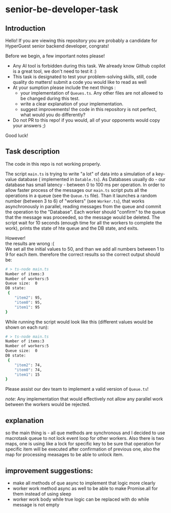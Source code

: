 # senior-be-developer-task

## Introduction 
Hello! If you are viewing this repository you are probably a candidate for HyperGuest senior backend developer, congrats!

Before we begin, a few important notes please!
* Any AI tool is forbidden during this task. We already know Github copilot is a great tool, we don't need to test it :) 
* This task is designated to test your problem-solving skills, still, code quality do matters! submit a code you would like to read as well
* At your sumption please include the next things :
    -  your implementation of `Queues.ts`. Any other files are not allowed to be changed during this test.
    -  write a clear explanation of your implementation.
    -  suggest improvements! the code in this repository is not perfect, what would you do differently?
* Do not PR to this repo! if you would, all of your opponents would copy your answers ;)

Good luck!

## Task description

The code in this repo is not working properly. 

The script `main.ts` is trying to write "a lot" of data into a simulation of a key-value database ( implemented in `Datable.ts`). As Databases usually do - our database has small latency - between 0 to 100 ms per operation. 
In order to allow faster process of the messages our `main.ts` script puts all the operations in a queue (see the `Queue.ts` file). Than it launches a random number (between 3 to 6) of "workers" (see `Worker.ts`), that works asynchronously in parallel, reading messages from the queue and commit the operation to the "Database". Each worker should "confirm" to the queue that the message was proceeded, so the message would be deleted.
The script wait for 10 seconds (enough time for all the workers to complete the work), prints the state of hte queue and the DB state, and exits. 

However! <br />
the results are wrong :( <br /> 
We set all the initial values to 50, and than we add all numbers between 1 to 9 for each item. therefore the correct results so the correct output should be:
```bash
# > ts-node main.ts
Number of items:3
Number of workers:5
Queue size:  0
DB state:
 {
    "item2": 95,
    "item0": 95,
    "item1": 95
}
```


While running the script would look like this (different values would be shown on each run):
```bash
# > ts-node main.ts
Number of items:3
Number of workers:5
Queue size:  0
DB state:
 {
    "item2": 74,
    "item0": 74,
    "item1": 15
}
```

Please assist our dev team to implement a valid version of `Queue.ts`! 

*note*: Any implementation that would effectively not allow any parallel work between the workers would be rejected.

## explanation
so the main thing is - all que methods are synchronous and I decided to use macrotask queue to not lock event loop for other workers.
Also there is two maps, one is using like a lock for specific key to be sure that operation for specific item will be executed after confirmation of previous one, also the map for processing measages to be able to unlock item.

## improvement suggestions:
- make all methods of que async to implement that logic more clearly 
- worker work method async as well to be able to make Promise.all for them instead of using sleep
- worker work body while true logic can be replaced with do while message is not empty
